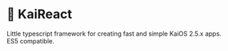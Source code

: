 # 🔄 KaiReact 
Little typescript framework for creating fast and simple KaiOS 2.5.x apps. ES5 compatible.

